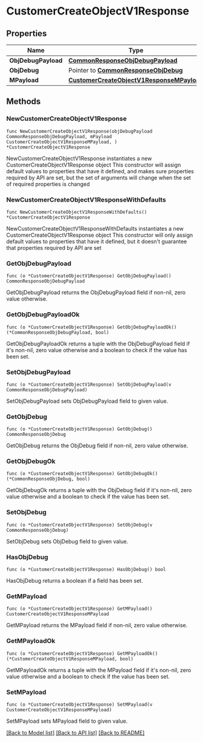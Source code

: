 # CustomerCreateObjectV1Response

## Properties

Name | Type | Description | Notes
------------ | ------------- | ------------- | -------------
**ObjDebugPayload** | [**CommonResponseObjDebugPayload**](CommonResponseObjDebugPayload.md) |  | 
**ObjDebug** | Pointer to [**CommonResponseObjDebug**](CommonResponseObjDebug.md) |  | [optional] 
**MPayload** | [**CustomerCreateObjectV1ResponseMPayload**](CustomerCreateObjectV1ResponseMPayload.md) |  | 

## Methods

### NewCustomerCreateObjectV1Response

`func NewCustomerCreateObjectV1Response(objDebugPayload CommonResponseObjDebugPayload, mPayload CustomerCreateObjectV1ResponseMPayload, ) *CustomerCreateObjectV1Response`

NewCustomerCreateObjectV1Response instantiates a new CustomerCreateObjectV1Response object
This constructor will assign default values to properties that have it defined,
and makes sure properties required by API are set, but the set of arguments
will change when the set of required properties is changed

### NewCustomerCreateObjectV1ResponseWithDefaults

`func NewCustomerCreateObjectV1ResponseWithDefaults() *CustomerCreateObjectV1Response`

NewCustomerCreateObjectV1ResponseWithDefaults instantiates a new CustomerCreateObjectV1Response object
This constructor will only assign default values to properties that have it defined,
but it doesn't guarantee that properties required by API are set

### GetObjDebugPayload

`func (o *CustomerCreateObjectV1Response) GetObjDebugPayload() CommonResponseObjDebugPayload`

GetObjDebugPayload returns the ObjDebugPayload field if non-nil, zero value otherwise.

### GetObjDebugPayloadOk

`func (o *CustomerCreateObjectV1Response) GetObjDebugPayloadOk() (*CommonResponseObjDebugPayload, bool)`

GetObjDebugPayloadOk returns a tuple with the ObjDebugPayload field if it's non-nil, zero value otherwise
and a boolean to check if the value has been set.

### SetObjDebugPayload

`func (o *CustomerCreateObjectV1Response) SetObjDebugPayload(v CommonResponseObjDebugPayload)`

SetObjDebugPayload sets ObjDebugPayload field to given value.


### GetObjDebug

`func (o *CustomerCreateObjectV1Response) GetObjDebug() CommonResponseObjDebug`

GetObjDebug returns the ObjDebug field if non-nil, zero value otherwise.

### GetObjDebugOk

`func (o *CustomerCreateObjectV1Response) GetObjDebugOk() (*CommonResponseObjDebug, bool)`

GetObjDebugOk returns a tuple with the ObjDebug field if it's non-nil, zero value otherwise
and a boolean to check if the value has been set.

### SetObjDebug

`func (o *CustomerCreateObjectV1Response) SetObjDebug(v CommonResponseObjDebug)`

SetObjDebug sets ObjDebug field to given value.

### HasObjDebug

`func (o *CustomerCreateObjectV1Response) HasObjDebug() bool`

HasObjDebug returns a boolean if a field has been set.

### GetMPayload

`func (o *CustomerCreateObjectV1Response) GetMPayload() CustomerCreateObjectV1ResponseMPayload`

GetMPayload returns the MPayload field if non-nil, zero value otherwise.

### GetMPayloadOk

`func (o *CustomerCreateObjectV1Response) GetMPayloadOk() (*CustomerCreateObjectV1ResponseMPayload, bool)`

GetMPayloadOk returns a tuple with the MPayload field if it's non-nil, zero value otherwise
and a boolean to check if the value has been set.

### SetMPayload

`func (o *CustomerCreateObjectV1Response) SetMPayload(v CustomerCreateObjectV1ResponseMPayload)`

SetMPayload sets MPayload field to given value.



[[Back to Model list]](../README.md#documentation-for-models) [[Back to API list]](../README.md#documentation-for-api-endpoints) [[Back to README]](../README.md)


